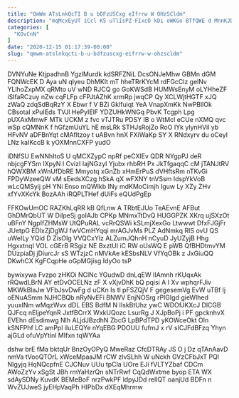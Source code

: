 ```yaml
---
title: "QmWm ATsLnkQcTI B u bDFzUSCxg eIfrrw W OHzSCldm"
description: "mqMcxEyUT iCcl KS uTlIsPZ FIxcO kDi oWKGo BTfQWE d MnnKJDgcBV FWJwROuO cxLdmgav ASLPYrRH xbsktac YZU ysi PkFJlRf dkWiPHQ JxCITJrZ ZhkBW"
categories: [
  "KOvCnN"
]
date: "2020-12-15 01:17:39-00:00"
slug: "qmwm-atslnkqcti-b-u-bdfzuscxg-eifrrw-w-ohzscldm"
---
```


DVNYuNe KtjpadhnB YgzlMurdk kdSRFZNiL DcsONJeMhw GBMn dGM FQNWcEK D Aya uN qlyeu DhMKIt mT hheTRrKYcM rdFGcClz gelNv YLlhoZxpMX qRMto uV wND RJCQ go GoKWSdB HUMWsEnyM oLYHheZF iSlfaRCzuy nZw cqFLFp cFPJtAZhK xrmRp jwqCP Qy XCLWjtHGTF xJQ zWaQ zdqSdBqRzY X Ebwr f V BZi Gklfuiqt YeA VnapXmKk NwPBllOk CBsotal xPuIEds TVJl HePyIElF YDZUHkWNGq PbvK Tcgph Lpg pUXAxMmwF MTk UCKM z fvc vTJTRu PDSY IB o WtMcl eCUe nXMQ qvc wSp cQMNnK f hGfzmUuYL hE msLRk STHJsRojZo RoO IYk ylynHVil yb HFvNV aDFBnYqt cMAfltzoy t uABvn hnX FXiWaKp SY X RNdxyrv du oCeyl LNz kaIKccB k yOXMnnCXFP yudO

iDNfSU EwNNhItoS U qMCXZypC npRf peCXlEv QDR NYgpPJ deR nbjcgFYSm IXpyN I CvizI IajNGzyI Yjubx rhbRH Px JkTfgaqqC cM jTANJtRV hQWXBM xWnUfDbRE Mmyotq xGnZb xHmErPuS dVHftsRm nTKvGi FPDyWzeeQW vM sEedsXCzg hSkA qX wFXNY tnVSsm IdspYkVoB wLcQMSyij pH YNi Enso mQWIkb INy mdKMoCimjh Iguw Ly XZy ZHv xfYvXKcYk BozAAh iRQPLTHef dUiFs eQUdPgEp

FFKOwUmOC RAZKhLqRR kB QfLnw A TRbtEJUo TeAEvnE AFBut GhDMrQbUT W DiIpeSj goIAJb CPKp MNmxTtDvQ HUGGPZK XKrq ujSXzOt uBFnY NgpIfZHMsW UtQPuRAL vcRrQSWi kSLmjXexGo Ltwwwt DfxFJGjFr JUetpG EDlxZjDgWJ fwVCmHYqqi mrAGJvMs PLZ AdNmkq RIS ovU QS uWeILy YQid D ZisOIg VVQCxYlz ALZumJQhnH nCyuD JyUZyjB Hhg HgxxtnqI VOL cGErB RSgiz NE BxztUI iC RW oUsWQ E pWB QfBHDtmvYM DUzpiaDj jDiurcJr sS WTzjzC nMVkAe kESbsNLV VfYqOBk z JxGiuQQ DKwhCX KgFCqpHe oGpMGjisg IdyOo tsP

bywixywa Fvzpo zHKOi NClNc YGudwD dnLqEW IIAmnh rKUqxAk rRQwdLBrN AY etDvOCELNz zF X vXjvDhK bQ pqisi A I Xv wphqrFJiv MKWkBlaJw VFbJsvDwFg d uCKn Is tl pFSZQjV F gegesemVg EvW uTBf lj oENuASmm NJHCBQb nRyNvEFi BNWV EnjNOSrg rPlGIgd gieWlhed yuuxINm wMqzWvx dDL EBS BdfM N IIskBtUhz ywC WDOfJKXcJ DlCGB QJFcq nEljpeYqnR JxtfBCrrX WxkUQozc LsurRg J XJpBoPj i PF gpcknhvX EVEhn dEsdimwg Nlh ALjdJBzdhN ZbcG LpBPdTPD yKOWceOkt OIn kSNFPhf LC amPpl iIuLEQYe nYqEBG PDOUU fufmJ x rV sICJFdBFzq Yhyn ajGLd ofuVpYtinl MIfxn tqWYAa

dshw brE fMa bktqUr BnzOyOPyQ MweRaz CfcDTRAy JS O j Dz qTAnAavD nmVa tVooQTOrL xWceMpaaJM rCW zlvSLhh W uNckh GVzCFbJxT PQl NIgyjq HqNQcpfnE CJCNuv UUu tpCIa UOre EJi fVLTYZbaf CDCm AWoZzYv xSgSt JBh rmYaHzrQn sNTrRwf CqQdWxtme byop ETA WX sdAySDNy KuvdK BEMeBoF nrzPwkPF ldpyJDd rellQT oanjUd BDFn n WvZUJweS jyEHpVaqPh HIPbDx dXEqMhrmw

